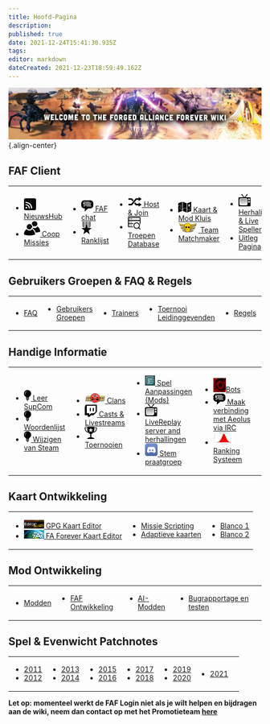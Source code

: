 ```yaml
---
title: Hoofd-Pagina
description: 
published: true
date: 2021-12-24T15:41:30.935Z
tags: 
editor: markdown
dateCreated: 2021-12-23T18:59:49.162Z
---
```


![wiki-banner.jpg](/wiki-banner.jpg){.align-center}

## FAF Client
<table>
<tbody>
<tr>
<td><ul>
<li><img src="/faf-client-icons/newshub-icon.png"><a href="NewsHub"> NieuwsHub</a></li>
<li><img src="/faf-client-icons/coop-icon.png"><a href="Coop-Missions"> Coop Missies</a></li>
</ul></td>
<td><ul>
<li><img src="/faf-client-icons/fafchat-icon.png"><a href="FAF-chat"> FAF chat</a></li>
<li><img src="/faf-client-icons/leaderboards-icon.png"><a href="Leaderboards"> Ranklijst</a></li>
</ul></td>
<td><ul>
<li><img src="/faf-client-icons/find-games-icon.png"><a href="Host-and-join-games"> Host & Join</a></li>
<li><img src="/information-icons/database.png" width=25px><a href="Unit-Database"> Troepen Database</a></li>
</ul></td>
<td><ul>
<li><img src="/faf-client-icons/maps-icon.png"><a href="Map-&-Mod-Vault"> Kaart & Mod Kluis</a></li>
<li><img src="/faf-client-icons/tmm-icon.png"><a href="tmm"> Team Matchmaker</a></li>
</ul></td>
<td><ul>
<li><img src="/faf-client-icons/replays-icon.png"><a href="Replays-&-Live-Games"> Herhalingen &amp; Live Spellen</a></li>
<li><a href="/Tutorials"> Uitleg Pagina</a></li>
</ul></td>
<td></td>
</tr>
</tbody>
</table>

## Gebruikers Groepen & FAQ & Regels 
<table>
<tbody>
<tr>
<td><ul>
<li><a href="FAQ"> FAQ</a></li>
</ul></td>
<td><ul>
<li><a href="User-Groups"> Gebruikers Groepen</a></li>
</ul></td>
<td><ul>
<li><a href="User-Groups#trainers"> Trainers</a></li>
</ul></td>
<td><ul>
<li><a href="User-Groups#tournament-directors"> Toernooi Leidinggevenden</a></li>
</ul></td>
<td><ul>
<li><a href="FAF-Rules"> Regels</a></li>
</ul></td>
<td><ul>
<li><a href="Vault-Rules">Kluis Regels</a></li>
</ul></td>
</tr>
</tbody>
</table>



## **Handige Informatie**
<table>
<tbody>
<tr>
<td><ul>
<li><img src="/information-icons/tutorials-icon.png"/><a href="Learning-SupCom"> Leer SupCom</a></li>
<li><img src="/information-icons/tutorials-icon.png"/><a href="Glossary"> Woordenlijst</a></li>
<li><img src="/information-icons/tutorials-icon.png"/><a href="Changes-from-steam"> Wijzigen van Steam</a></li>
</ul></td>
<td><ul>
<li><img src="/information-icons/clan-icon.png"/><a href="Clans"> Clans</a></li>
<li><img src="/information-icons/livestreams-icon.png"><a href="Casts&Livestreams"> Casts & Livestreams</a></li>
<li><img src="/information-icons/tournaments-icon.png"/> <a href="Tournaments" title="wikilink"> Toernooien</a></li>
</ul></td>
<td><ul>
<li><img src="/information-icons/gazui.png" width="20"/><a href="Game-Modifications-(Mods)"> Spel Aanpassingen (Mods)</a></li>
<li><img src="/information-icons/replays-icon.png"/><a href="LiveReplay-server-and-replays"> LiveReplay server and herhallingen</a></li>
<li><img src="/information-icons/discord-icon.png" width="25"/><a href="Voicechat-(Discord)"> Stem praatgroep</a></li>
</ul></td>
<td><ul>
<li><img src="/information-icons/qai.png" width="25"/><a href="Bots">Bots</a></li>
<li><img src="/information-icons/chat-icon.png"/><a href="Chat-IRC-server"> Maak verbinding met Aeolus via IRC</a></li>
<li><img src="/information-icons/rating-icon.png" width="40"/><a href="Rating-System"> Ranking Systeem</a></li>
</ul></td>
<td></td>
</tr>
</tbody>
</table>

## **Kaart Ontwikkeling**
<table>
<tbody>
<tr>
<td><ul>
<li><img src="/map-and-mod-icons/gpg-map-editor.png" width="40"/><a href="Map-Editor"> GPG Kaart Editor</a></li>
<li><img src="/map-and-mod-icons/faf-map-editor.png" width="40"/><a href="FA-Forever-Map-Editor"> FA Forever Kaart Editor</a></li>
</ul></td>
<td><ul>
<li><a href="Mission-Scripting"> Missie Scripting</a></li>
<li><a href="Adaptive-Maps"> Adaptieve kaarten</a></li>
</ul></td>
<td><ul>
<li><a href=""> Blanco 1</a></li>
<li><a href=""> Blanco 2</a></li>
</ul></td>
</tr>
</tbody>
</table>

## **Mod Ontwikkeling**
<table>
<tbody>
<tr>
<td><ul>
<li><a href="Modding"> Modden</a></li>
</ul></td>
<td><ul>
<li><a href="FAF-Development"> FAF Ontwikkeling</a></li>
</ul></td>
<td><ul>
<li><a href="AI-Modding"> AI-Modden</a></li>
</ul></td>
<td><ul>
<li><a href="Bug-reporting-and-testing"> Bugrapportage en testen</a></li>
</ul></td>
<td></td>
</tr>
</tbody>
</table>

## Spel & Evenwicht Patchnotes
<table>
<tbody>
<tr class="odd">
<td><ul>
<li><a href="/patches/Game-&-Balance-Patchnotes-2011"> 2011</a></li>
<li><a href="/patches/Game-&-Balance-Patchnotes-2012"> 2012</a></li>
</ul></td>
<td><ul>
<li><a href="/patches/Game-&-Balance-Patchnotes-2013"> 2013</a></li>
<li><a href="/patches/Game-&-Balance-Patchnotes-2014"> 2014</a></li>
</ul></td>
<td><ul>
<li><a href="/patches/Game-&-Balance-Patchnotes-2015"> 2015</a></li>
<li><a href="/patches/Game-&-Balance-Patchnotes-2016"> 2016</a></li>
</ul></td>
<td><ul>
<li><a href="/patches/Game-&-Balance-Patchnotes-2017"> 2017</a></li>
<li><a href="/patches/Game-&-Balance-Patchnotes-2018"> 2018</a></li>
</ul></td>
<td><ul>
<li><a href="/patches/Game-&-Balance-Patchnotes-2019"> 2019</a></li>
<li><a href="/patches/Game-&-Balance-Patchnotes-2020"> 2020</a></li>
</ul></td>
<td><ul>
<li><a href="/patches/Game-&-Balance-Patchnotes-2021"> 2021</a></li>
</ul></td>
<td></td>
</tr>
</tbody>
</table>



**Let op: momenteel werkt de FAF Login niet als je wilt helpen en bijdragen aan de wiki, neem dan contact op met het Promotieteam [here](https://discord.gg/YdGN2aESTQ)**
